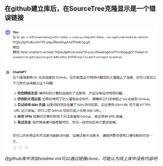 ## 在github建立库后，在SourceTree克隆显示是一个错误链接
![报错及GPT回答](image.png)
*在github库中添加readme.md可以通过链接clone，可能认为线上库中没有内容吧*
